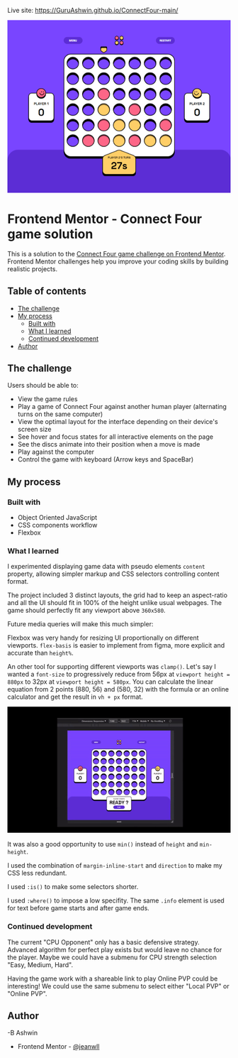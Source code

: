 Live site: https://GuruAshwin.github.io/ConnectFour-main/

![](./screenshot1.png)

# Frontend Mentor - Connect Four game solution

This is a solution to the [Connect Four game challenge on Frontend Mentor](https://www.frontendmentor.io/challenges/connect-four-game-6G8QVH923s). Frontend Mentor challenges help you improve your coding skills by building realistic projects. 

## Table of contents

- [The challenge](#the-challenge)
- [My process](#my-process)
  - [Built with](#built-with)
  - [What I learned](#what-i-learned)
  - [Continued development](#continued-development)
- [Author](#author)

## The challenge

Users should be able to:

- View the game rules
- Play a game of Connect Four against another human player (alternating turns on the same computer)
- View the optimal layout for the interface depending on their device's screen size
- See hover and focus states for all interactive elements on the page
- See the discs animate into their position when a move is made
- Play against the computer
- Control the game with keyboard (Arrow keys and SpaceBar)

## My process

### Built with

- Object Oriented JavaScript
- CSS components workflow
- Flexbox

### What I learned

I experimented displaying game data with pseudo elements `content` property, allowing simpler markup and CSS selectors controlling content format.

The project included 3 distinct layouts, the grid had to keep an aspect-ratio and all the UI should fit in 100% of the height unlike usual webpages.
The game should perfectly fit any viewport above `360x580`. 

Future media queries will make this much simpler:

Flexbox was very handy for resizing UI proportionally on different viewports.
`flex-basis` is easier to implement from figma, more explicit and accurate than `height%`.

An other tool for supporting different viewports was `clamp()`.
Let's say I wanted a `font-size` to progressively reduce from 56px at `viewport height = 880px` to 32px at `viewport height = 580px`.
You can calculate the linear equation from 2 points (880, 56) and (580, 32) with the formula or an online calculator and get the result in `vh + px` format.

![](./fluid-layout.gif)

It was also a good opportunity to use `min()` instead of `height` and `min-height`.

I used the combination of `margin-inline-start` and `direction` to make my CSS less redundant.

I used `:is()` to make some selectors shorter.

I used `:where()` to impose a low specifity.
The same `.info` element is used for text before game starts and after game ends.

### Continued development

The current "CPU Opponent" only has a basic defensive strategy. Advanced algorithm for perfect play exists but would leave no chance for the player. Maybe we could have a submenu for CPU strength selection "Easy, Medium, Hard".

Having the game work with a shareable link to play Online PVP could be interesting!
We could use the same submenu to select either "Local PVP" or "Online PVP".

## Author
-B Ashwin
- Frontend Mentor - [@jeanwll](https://www.frontendmentor.io/profile/jeanwll)
